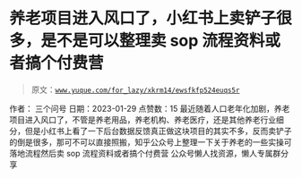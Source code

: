 # 养老项目进入风口了，小红书上卖铲子很多，是不是可以整理卖 sop 流程资料或者搞个付费营

> 原文：[`www.yuque.com/for_lazy/xkrm14/ewsfkfp524euqs5r`](https://www.yuque.com/for_lazy/xkrm14/ewsfkfp524euqs5r)

<ne-p id="u31395782" data-lake-id="u31395782"><ne-text id="u5ecb1e09">作者： 三个问号</ne-text></ne-p> <ne-p id="u75455d47" data-lake-id="u75455d47"><ne-text id="u048d53a5">日期：2023-01-29</ne-text></ne-p> <ne-p id="ub296d3cb" data-lake-id="ub296d3cb"><ne-text id="ua3bdf3d2">点赞数：</ne-text><ne-text id="ued630009" ne-bold="true">15</ne-text></ne-p> <ne-hole id="ud088cae5" data-lake-id="ud088cae5"><ne-card data-card-name="hr" data-card-type="block" id="tThoe" data-event-boundary="card"><ne-p id="uc71d5d53" data-lake-id="uc71d5d53"><ne-text id="ud7b9e13c">最近随着人口老年化加剧，养老项目进入风口了，不管是养老用品，养老机构、养老医疗，还是其他养老行业细分，但是小红书上看了一下后台数据反馈真正做这块项目的其实不多，反而卖铲子的倒是很多，那可不可以直接照搬，知乎公众号上整理一下关于养老的一些实操可落地流程然后卖 sop 流程资料或者搞个付费营</ne-text></ne-p> <ne-hole id="u5f4b8988" data-lake-id="u5f4b8988"><ne-card data-card-name="hr" data-card-type="block" id="pgSLI" data-event-boundary="card"><ne-p id="u00de971a" data-lake-id="u00de971a"><ne-text id="udfb61b68">公众号懒人找资源，懒人专属群分享</ne-text></ne-p></ne-card></ne-hole></ne-card></ne-hole>